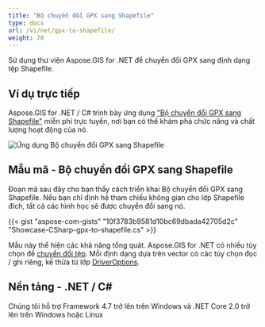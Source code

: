 ```yaml
---
title: "Bộ chuyển đổi GPX sang Shapefile"
type: docs
url: /vi/net/gpx-to-shapefile/
weight: 70
---
```


Sử dụng thư viện Aspose.GIS for .NET để chuyển đổi GPX sang định dạng tệp Shapefile.

## **Ví dụ trực tiếp**

Aspose.GIS for .NET / C# trình bày ứng dụng ["Bộ chuyển đổi GPX sang Shapefile"](https://products.aspose.app/gis/conversion/gpx-to-shapefile) miễn phí trực tuyến, nơi bạn có thể khám phá chức năng và chất lượng hoạt động của nó.

![Ứng dụng Bộ chuyển đổi GPX sang Shapefile](conversion.png)

## **Mẫu mã - Bộ chuyển đổi GPX sang Shapefile**

Đoạn mã sau đây cho bạn thấy cách triển khai Bộ chuyển đổi GPX sang Shapefile. Nếu bạn chỉ định hệ tham chiếu không gian cho lớp Shapefile đích, tất cả các hình học sẽ được chuyển đổi sang nó. 

{{< gist "aspose-com-gists" "10f3783b9581d10bc69dbada42705d2c" "Showcase-CSharp-gpx-to-shapefile.cs" >}}

Mẫu này thể hiện các khả năng tổng quát. Aspose.GIS for .NET có nhiều tùy chọn để [chuyển đổi tệp](https://docs.aspose.com/gis/net/vector-layers/). Mỗi định dạng dựa trên vector có các tùy chọn đọc / ghi riêng, kế thừa từ lớp [DriverOptions](https://reference.aspose.com/gis/net/aspose.gis/driveroptions).

## **Nền tảng - .NET / C#**

Chúng tôi hỗ trợ Framework 4.7 trở lên trên Windows và .NET Core 2.0 trở lên trên Windows hoặc Linux
